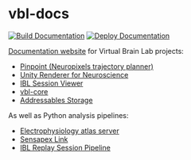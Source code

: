 # vbl-docs

[![Build Documentation](https://github.com/VirtualBrainLab/vbl-docs/actions/workflows/build.yml/badge.svg)](https://github.com/VirtualBrainLab/vbl-docs/actions/workflows/build.yml)
[![Deploy Documentation](https://github.com/VirtualBrainLab/vbl-docs/actions/workflows/deploy.yml/badge.svg)](https://github.com/VirtualBrainLab/vbl-docs/actions/workflows/deploy.yml)

[Documentation website](https://virtualbrainlab.org) for Virtual Brain Lab projects:

 - [Pinpoint (Neuropixels trajectory planner)](https://github.com/VirtualBrainLab/NPTrajectoryPlanner/)
 - [Unity Renderer for Neuroscience](https://github.com/VirtualBrainLab/UnityNeuroscience/)
 - [IBL Session Viewer](https://github.com/VirtualBrainLab/VirtualBrainLab)
 - [vbl-core](https://github.com/VirtualBrainLab/vbl-core)
 - [Addressables Storage](https://github.com/VirtualBrainLab/AddressablesStorage/)

As well as Python analysis pipelines:

 - [Electrophysiology atlas server](https://github.com/VirtualBrainLab/nptraj-ephys-server)
 - [Sensapex Link](https://github.com/VirtualBrainLab/nptraj-sensapex-link)
 - [IBL Replay Session Pipeline](https://github.com/int-brain-lab/ibl-avg-trial-viz)

